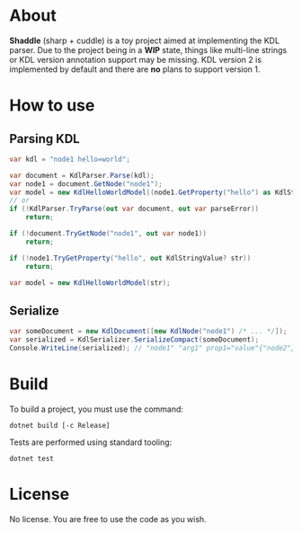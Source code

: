 ﻿# About

**Shaddle** (sharp + cuddle) is a toy project aimed at implementing the KDL parser.
Due to the project being in a **WIP** state, things like multi-line strings or KDL version annotation support may be missing.
KDL version 2 is implemented by default and there are **no** plans to support version 1.

# How to use

## Parsing KDL

```csharp
var kdl = "node1 hello=world";

var document = KdlParser.Parse(kdl);
var node1 = document.GetNode("node1");
var model = new KdlHelloWorldModel((node1.GetProperty("hello") as KdlStringValue).Value);
// or
if (!KdlParser.TryParse(out var document, out var parseError))
    return;

if (!document.TryGetNode("node1", out var node1))
    return;

if (!node1.TryGetProperty("hello", out KdlStringValue? str))
    return;

var model = new KdlHelloWorldModel(str);
```

## Serialize

```csharp
var someDocument = new KdlDocument([new KdlNode("node1") /* ... */]);
var serialized = KdlSerializer.SerializeCompact(someDocument);
Console.WriteLine(serialized); // "node1" "arg1" prop1="value"{"node2"}
```

# Build

To build a project, you must use the command:

```shell
dotnet build [-c Release]
```

Tests are performed using standard tooling:

```shell
dotnet test
```

# License

No license. You are free to use the code as you wish.